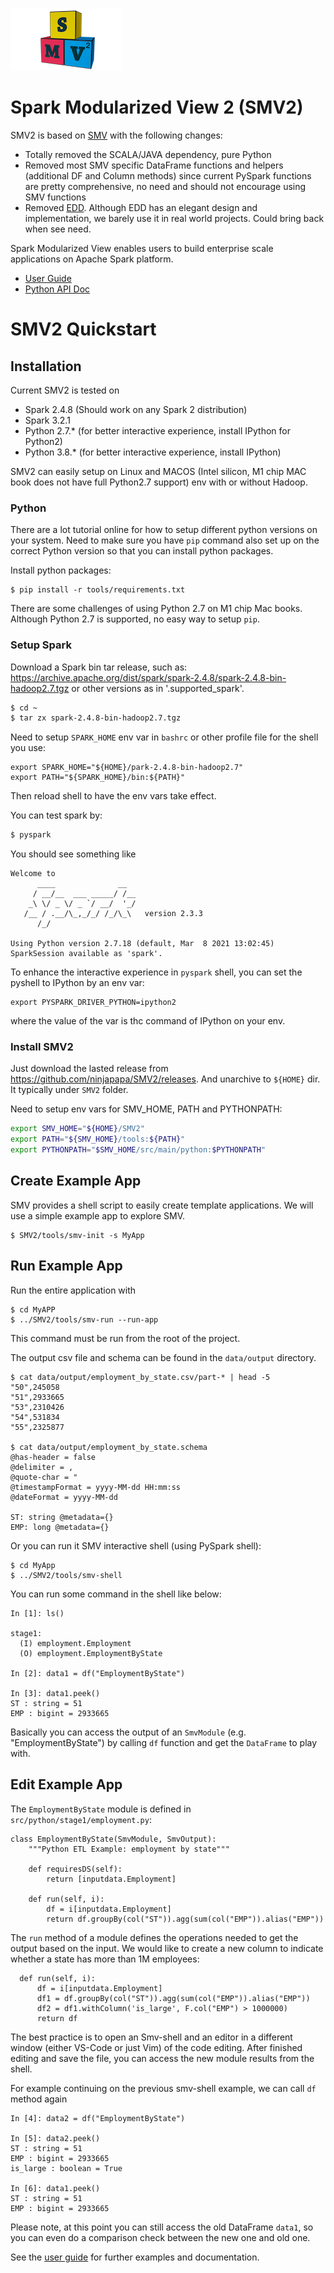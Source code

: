 
![SMV2](docs/images/smv2-logo-100px.png)

# Spark Modularized View 2 (SMV2)

SMV2 is based on [SMV](https://github.com/TresAmigosSD/SMV) with the following changes:

* Totally removed the SCALA/JAVA dependency, pure Python
* Removed most SMV specific DataFrame functions and helpers (additional DF and Column methods) since current PySpark functions are pretty comprehensive, no need and should not encourage using SMV functions
* Removed [EDD](https://github.com/TresAmigosSD/SMV/blob/master/docs/user/edd.md). Although EDD has an elegant design and implementation, we barely use it in real world projects. Could bring back when see need.
  
Spark Modularized View enables users to build enterprise scale applications on Apache Spark platform.

* [User Guide](docs/user/0_user_toc.md)
* [Python API Doc](https://ninjapapa.github.io/SMV2/python_api/)

# SMV2 Quickstart

## Installation

Current SMV2 is tested on 

* Spark 2.4.8 (Should work on any Spark 2 distribution)
* Spark 3.2.1
* Python 2.7.* (for better interactive experience, install IPython for Python2)
* Python 3.8.* (for better interactive experience, install IPython)

SMV2 can easily setup on Linux and MACOS (Intel silicon, M1 chip MAC book does not have full Python2.7 support) env with or without Hadoop. 

### Python 
There are a lot tutorial online for how to setup different python versions on your system. Need to make sure you have `pip` command also set up 
on the correct Python version so that you can install python packages.

Install python packages:
```
$ pip install -r tools/requirements.txt
```

There are some challenges of using Python 2.7 on M1 chip Mac books. Although Python 2.7 is supported, no easy way to setup `pip`. 


### Setup Spark
Download a Spark bin tar release, such as: https://archive.apache.org/dist/spark/spark-2.4.8/spark-2.4.8-bin-hadoop2.7.tgz or other versions as in
'.supported_spark'. 

```sh
$ cd ~
$ tar zx spark-2.4.8-bin-hadoop2.7.tgz
```

Need to setup `SPARK_HOME` env var in `bashrc` or other profile file for the shell you use:
```
export SPARK_HOME="${HOME}/park-2.4.8-bin-hadoop2.7"
export PATH="${SPARK_HOME}/bin:${PATH}"
```
Then reload shell to have the env vars take effect.

You can test spark by:

```sh
$ pyspark
```

You should see something like

```
Welcome to
      ____              __
     / __/__  ___ _____/ /__
    _\ \/ _ \/ _ `/ __/  '_/
   /__ / .__/\_,_/_/ /_/\_\   version 2.3.3
      /_/

Using Python version 2.7.18 (default, Mar  8 2021 13:02:45)
SparkSession available as 'spark'.
```

To enhance the interactive experience in `pyspark` shell, you can set the pyshell to IPython by an env var:
```
export PYSPARK_DRIVER_PYTHON=ipython2
```
where the value of the var is thc command of IPython on your env.

### Install SMV2 

Just download the lasted release from https://github.com/ninjapapa/SMV2/releases. And unarchive to `${HOME}` dir. It typically under `SMV2` folder.

Need to setup env vars for SMV_HOME, PATH and PYTHONPATH:
```sh
export SMV_HOME="${HOME}/SMV2"
export PATH="${SMV_HOME}/tools:${PATH}"
export PYTHONPATH="$SMV_HOME/src/main/python:$PYTHONPATH"
```

## Create Example App

SMV provides a shell script to easily create template applications. We will use a simple example app to explore SMV.

```shell
$ SMV2/tools/smv-init -s MyApp
```

## Run Example App

Run the entire application with

```shell
$ cd MyAPP
$ ../SMV2/tools/smv-run --run-app
```

This command must be run from the root of the project.

The output csv file and schema can be found in the `data/output` directory. 

```shell
$ cat data/output/employment_by_state.csv/part-* | head -5
"50",245058
"51",2933665
"53",2310426
"54",531834
"55",2325877

$ cat data/output/employment_by_state.schema
@has-header = false
@delimiter = ,
@quote-char = "
@timestampFormat = yyyy-MM-dd HH:mm:ss
@dateFormat = yyyy-MM-dd

ST: string @metadata={}
EMP: long @metadata={}
```

Or you can run it SMV interactive shell (using PySpark shell):
```shell
$ cd MyApp
$ ../SMV2/tools/smv-shell
```

You can run some command in the shell like below:
```
In [1]: ls()

stage1:
  (I) employment.Employment
  (O) employment.EmploymentByState

In [2]: data1 = df("EmploymentByState")

In [3]: data1.peek()
ST : string = 51
EMP : bigint = 2933665
```

Basically you can access the output of an `SmvModule` (e.g. "EmploymentByState") by calling `df` function and get the `DataFrame` to play with.

## Edit Example App

The `EmploymentByState` module is defined in `src/python/stage1/employment.py`:

```shell
class EmploymentByState(SmvModule, SmvOutput):
    """Python ETL Example: employment by state"""

    def requiresDS(self):
        return [inputdata.Employment]

    def run(self, i):
        df = i[inputdata.Employment]
        return df.groupBy(col("ST")).agg(sum(col("EMP")).alias("EMP"))
```

The `run` method of a module defines the operations needed to get the output based on the input. We would like to create a new column to indicate 
whether a state has more than 1M employees:

```shell
  def run(self, i):
      df = i[inputdata.Employment]
      df1 = df.groupBy(col("ST")).agg(sum(col("EMP")).alias("EMP"))
      df2 = df1.withColumn('is_large', F.col("EMP") > 1000000)
      return df
```

The best practice is to open an Smv-shell and an editor in a different window (either VS-Code or just Vim) of the code editing. 
After finished editing and save the file, you can access the new module results from the shell.

For example continuing on the previous smv-shell example, we can call `df` method again

```
In [4]: data2 = df("EmploymentByState")

In [5]: data2.peek()
ST : string = 51
EMP : bigint = 2933665
is_large : boolean = True

In [6]: data1.peek()
ST : string = 51
EMP : bigint = 2933665
```

Please note, at this point you can still access the old DataFrame `data1`, so you can even do a comparison check between the new one 
and old one.

See the [user guide](docs/user/0_user_toc.md) for further examples and documentation.
